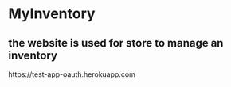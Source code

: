 <h1> MyInventory</h1>
<h2> the website is used for store to manage an inventory </h2>
https://test-app-oauth.herokuapp.com
